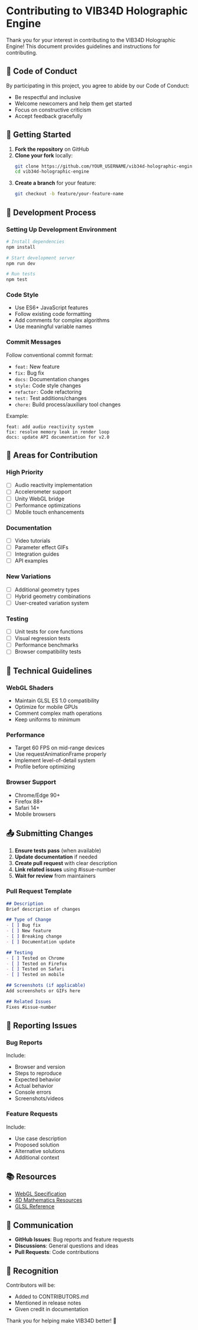 # Contributing to VIB34D Holographic Engine

Thank you for your interest in contributing to the VIB34D Holographic Engine! This document provides guidelines and instructions for contributing.

## 🤝 Code of Conduct

By participating in this project, you agree to abide by our Code of Conduct:
- Be respectful and inclusive
- Welcome newcomers and help them get started
- Focus on constructive criticism
- Accept feedback gracefully

## 🚀 Getting Started

1. **Fork the repository** on GitHub
2. **Clone your fork** locally:
   ```bash
   git clone https://github.com/YOUR_USERNAME/vib34d-holographic-engine.git
   cd vib34d-holographic-engine
   ```
3. **Create a branch** for your feature:
   ```bash
   git checkout -b feature/your-feature-name
   ```

## 📝 Development Process

### Setting Up Development Environment

```bash
# Install dependencies
npm install

# Start development server
npm run dev

# Run tests
npm test
```

### Code Style

- Use ES6+ JavaScript features
- Follow existing code formatting
- Add comments for complex algorithms
- Use meaningful variable names

### Commit Messages

Follow conventional commit format:
- `feat:` New feature
- `fix:` Bug fix
- `docs:` Documentation changes
- `style:` Code style changes
- `refactor:` Code refactoring
- `test:` Test additions/changes
- `chore:` Build process/auxiliary tool changes

Example:
```
feat: add audio reactivity system
fix: resolve memory leak in render loop
docs: update API documentation for v2.0
```

## 🎯 Areas for Contribution

### High Priority
- [ ] Audio reactivity implementation
- [ ] Accelerometer support
- [ ] Unity WebGL bridge
- [ ] Performance optimizations
- [ ] Mobile touch enhancements

### Documentation
- [ ] Video tutorials
- [ ] Parameter effect GIFs
- [ ] Integration guides
- [ ] API examples

### New Variations
- [ ] Additional geometry types
- [ ] Hybrid geometry combinations
- [ ] User-created variation system

### Testing
- [ ] Unit tests for core functions
- [ ] Visual regression tests
- [ ] Performance benchmarks
- [ ] Browser compatibility tests

## 🔧 Technical Guidelines

### WebGL Shaders
- Maintain GLSL ES 1.0 compatibility
- Optimize for mobile GPUs
- Comment complex math operations
- Keep uniforms to minimum

### Performance
- Target 60 FPS on mid-range devices
- Use requestAnimationFrame properly
- Implement level-of-detail system
- Profile before optimizing

### Browser Support
- Chrome/Edge 90+
- Firefox 88+
- Safari 14+
- Mobile browsers

## 📤 Submitting Changes

1. **Ensure tests pass** (when available)
2. **Update documentation** if needed
3. **Create pull request** with clear description
4. **Link related issues** using #issue-number
5. **Wait for review** from maintainers

### Pull Request Template

```markdown
## Description
Brief description of changes

## Type of Change
- [ ] Bug fix
- [ ] New feature
- [ ] Breaking change
- [ ] Documentation update

## Testing
- [ ] Tested on Chrome
- [ ] Tested on Firefox
- [ ] Tested on Safari
- [ ] Tested on mobile

## Screenshots (if applicable)
Add screenshots or GIFs here

## Related Issues
Fixes #issue-number
```

## 🐛 Reporting Issues

### Bug Reports
Include:
- Browser and version
- Steps to reproduce
- Expected behavior
- Actual behavior
- Console errors
- Screenshots/videos

### Feature Requests
Include:
- Use case description
- Proposed solution
- Alternative solutions
- Additional context

## 📚 Resources

- [WebGL Specification](https://www.khronos.org/webgl/)
- [4D Mathematics Resources](https://en.wikipedia.org/wiki/Four-dimensional_space)
- [GLSL Reference](https://www.khronos.org/opengl/wiki/OpenGL_Shading_Language)

## 💬 Communication

- **GitHub Issues**: Bug reports and feature requests
- **Discussions**: General questions and ideas
- **Pull Requests**: Code contributions

## 🎉 Recognition

Contributors will be:
- Added to CONTRIBUTORS.md
- Mentioned in release notes
- Given credit in documentation

Thank you for helping make VIB34D better! 🌌